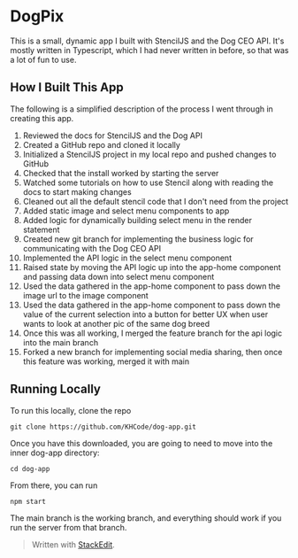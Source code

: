 ﻿# DogPix
This is a small, dynamic app I built with StencilJS and the Dog CEO API. It's mostly written in Typescript, which I had never written in before, so that was a lot of fun to use.

## How I Built This App
The following is a simplified description of the process I went through in creating this app. 
1. Reviewed the docs for StencilJS and the Dog API
2. Created a GitHub repo and cloned it locally
3. Initialized a StencilJS project in my local repo and pushed changes to GitHub
4. Checked that the install worked by starting the server
5. Watched some tutorials on how to use Stencil along with reading the docs to start making changes
6. Cleaned out all the default stencil code that I don't need from the project
7. Added static image and select menu components to app
8. Added logic for dynamically building select menu in the render statement
9. Created new git branch for implementing the business logic for communicating with the Dog CEO API
10. Implemented the API logic in the select menu component
11. Raised state by moving the API logic up into the app-home component and passing data down into select menu component
12. Used the data gathered in the app-home component to pass down the image url to the image component
13. Used the data gathered in the app-home component to pass down the value of the current selection into a button for better UX when user wants to look at another pic of the same dog breed
14. Once this was all working, I merged the feature branch for the api logic into the main branch
15. Forked a new branch for implementing social media sharing, then once this feature was working, merged it with main

## Running Locally

To run this locally, clone the repo

    git clone https://github.com/KHCode/dog-app.git

Once you have this downloaded, you are going to need to move into the inner dog-app directory:

    cd dog-app

From there, you can run 

    npm start

The main branch is the working branch, and everything should work if you run the server from that branch.
> Written with [StackEdit](https://stackedit.io/).
